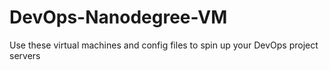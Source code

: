 # DevOps-Nanodegree-VM
Use these virtual machines and config files to spin up your DevOps project servers
